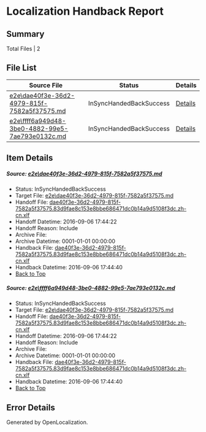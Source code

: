 # <a name='report-top'></a> Localization Handback Report

## Summary
 Total Files | 2

## File List
 Source File | Status | Details 
 ----------- | ------ | ------- 
 [e2e\dae40f3e-36d2-4979-815f-7582a5f37575.md](https://github.com/OpenLocalizationTestOrg/ol-test0/blob/14aeb557d9ff51af10a677d0dc6dfcc8b8aa067f/e2e/dae40f3e-36d2-4979-815f-7582a5f37575.md) | InSyncHandedBackSuccess | [Details](#cf71958895fd56a7cc168fe640a88586acf500301)
 [e2e\ffff6a949d48-3be0-4882-99e5-7ae793e0132c.md](https://github.com/OpenLocalizationTestOrg/ol-test0/blob/14aeb557d9ff51af10a677d0dc6dfcc8b8aa067f/e2e/ffff6a949d48-3be0-4882-99e5-7ae793e0132c.md) | InSyncHandedBackSuccess | [Details](#cf71958895fd56a7cc168fe640a88586acf500302)

## Item Details
##### <a name='cf71958895fd56a7cc168fe640a88586acf500301'></a> Source: [e2e\dae40f3e-36d2-4979-815f-7582a5f37575.md](https://github.com/OpenLocalizationTestOrg/ol-test0/blob/14aeb557d9ff51af10a677d0dc6dfcc8b8aa067f/e2e/dae40f3e-36d2-4979-815f-7582a5f37575.md)
* Status: InSyncHandedBackSuccess
* Target File: [e2e\dae40f3e-36d2-4979-815f-7582a5f37575.md](https://github.com/OpenLocalizationTestOrg/ol-test0-zhcn/blob/ba3776f604027ee3e0b3185aa089015425bbb2db/e2e/dae40f3e-36d2-4979-815f-7582a5f37575.md)
* Handoff File: [dae40f3e-36d2-4979-815f-7582a5f37575.83d9fae8c153e8bbe686471dc0b14a9d5108f3dc.zh-cn.xlf](https://github.com/OpenLocalizationTestOrg/ol-test0-handoff/blob/6b1c678190cea030e804dd9a6a1773668d09bdc1/ol-handoff/OpenLocalizationTestOrg/ol-test0-zhcn/ci/ht/dae40f3e-36d2-4979-815f-7582a5f37575.83d9fae8c153e8bbe686471dc0b14a9d5108f3dc.zh-cn.xlf)
* Handoff Datetime: 2016-09-06 17:44:22
* Handoff Reason: Include
* Archive File: 
* Archive Datetime: 0001-01-01 00:00:00
* Handback File: [dae40f3e-36d2-4979-815f-7582a5f37575.83d9fae8c153e8bbe686471dc0b14a9d5108f3dc.zh-cn.xlf](https://github.com/OpenLocalizationTestOrg/ol-test0-handback/blob/e5a95a734286a360ab3057cb52f0fe50116b5df9/ol-handback/OpenLocalizationTestOrg/ol-test0-zhcn/ci/ht/dae40f3e-36d2-4979-815f-7582a5f37575.83d9fae8c153e8bbe686471dc0b14a9d5108f3dc.zh-cn.xlf)
* Handback Datetime: 2016-09-06 17:44:40
* [Back to Top](#report-top)

##### <a name='cf71958895fd56a7cc168fe640a88586acf500302'></a> Source: [e2e\ffff6a949d48-3be0-4882-99e5-7ae793e0132c.md](https://github.com/OpenLocalizationTestOrg/ol-test0/blob/14aeb557d9ff51af10a677d0dc6dfcc8b8aa067f/e2e/ffff6a949d48-3be0-4882-99e5-7ae793e0132c.md)
* Status: InSyncHandedBackSuccess
* Target File: [e2e\dae40f3e-36d2-4979-815f-7582a5f37575.md](https://github.com/OpenLocalizationTestOrg/ol-test0-zhcn/blob/ba3776f604027ee3e0b3185aa089015425bbb2db/e2e/dae40f3e-36d2-4979-815f-7582a5f37575.md)
* Handoff File: [dae40f3e-36d2-4979-815f-7582a5f37575.83d9fae8c153e8bbe686471dc0b14a9d5108f3dc.zh-cn.xlf](https://github.com/OpenLocalizationTestOrg/ol-test0-handoff/blob/6b1c678190cea030e804dd9a6a1773668d09bdc1/ol-handoff/OpenLocalizationTestOrg/ol-test0-zhcn/ci/ht/dae40f3e-36d2-4979-815f-7582a5f37575.83d9fae8c153e8bbe686471dc0b14a9d5108f3dc.zh-cn.xlf)
* Handoff Datetime: 2016-09-06 17:44:22
* Handoff Reason: Include
* Archive File: 
* Archive Datetime: 0001-01-01 00:00:00
* Handback File: [dae40f3e-36d2-4979-815f-7582a5f37575.83d9fae8c153e8bbe686471dc0b14a9d5108f3dc.zh-cn.xlf](https://github.com/OpenLocalizationTestOrg/ol-test0-handback/blob/e5a95a734286a360ab3057cb52f0fe50116b5df9/ol-handback/OpenLocalizationTestOrg/ol-test0-zhcn/ci/ht/dae40f3e-36d2-4979-815f-7582a5f37575.83d9fae8c153e8bbe686471dc0b14a9d5108f3dc.zh-cn.xlf)
* Handback Datetime: 2016-09-06 17:44:40
* [Back to Top](#report-top)


## Error Details

Generated by OpenLocalization.
